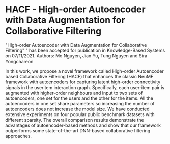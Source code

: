# HACF - High-order Autoencoder with Data Augmentation for Collaborative Filtering
"High-order Autoencoder with Data Augmentation for Collaborative Filtering" " has been accepted for publication in Knowledge-Based Systems on 07/11/2021.
Authors: Mo Nguyen, Jian Yu, Tung Nguyen and Sira Yongchareon

In this work, we propose a novel framework called High-order Autoencoder based Collaborative Filtering (HACF) that enhances the classic
NeuMF framework with autoencoders for capturing latent high-order connectivity signals in the useritem
interaction graph. Specifically, each user-item pair is augmented with higher-order neighbours
and input to two sets of autoencoders, one set for the users and the other for the items. All the autoencoders
in one set share parameters so increasing the number of autoencoders does not increase
the model size.
We have conducted extensive experiments on four popular public benchmark datasets with different
sparsity. The overall comparison results demonstrate the advantages of autoencoder-based
methods and show that our framework outperforms some state-of-the-art DNN-based collaborative
filtering approaches.

